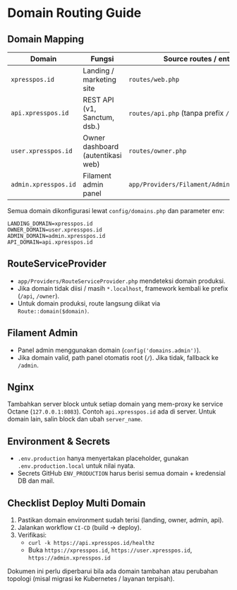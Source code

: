 # Domain Routing Guide

## Domain Mapping

| Domain                | Fungsi                              | Source routes / entry point                     |
|-----------------------|--------------------------------------|-------------------------------------------------|
| `xpresspos.id`        | Landing / marketing site             | `routes/web.php`
| `api.xpresspos.id`    | REST API (v1, Sanctum, dsb.)         | `routes/api.php` (tanpa prefix `/api`)
| `user.xpresspos.id`   | Owner dashboard (autentikasi web)    | `routes/owner.php`
| `admin.xpresspos.id`  | Filament admin panel                 | `app/Providers/Filament/AdminPanelProvider.php`

Semua domain dikonfigurasi lewat `config/domains.php` dan parameter env:

```
LANDING_DOMAIN=xpresspos.id
OWNER_DOMAIN=user.xpresspos.id
ADMIN_DOMAIN=admin.xpresspos.id
API_DOMAIN=api.xpresspos.id
```

## RouteServiceProvider
- `app/Providers/RouteServiceProvider.php` mendeteksi domain produksi.  
- Jika domain tidak diisi / masih `*.localhost`, framework kembali ke prefix (`/api`, `/owner`).  
- Untuk domain produksi, route langsung diikat via `Route::domain($domain)`.

## Filament Admin
- Panel admin menggunakan domain (`config('domains.admin')`).  
- Jika domain valid, path panel otomatis root (`/`). Jika tidak, fallback ke `/admin`.

## Nginx
Tambahkan server block untuk setiap domain yang mem-proxy ke service Octane (`127.0.0.1:8083`). Contoh `api.xpresspos.id` ada di server. Untuk domain lain, salin block dan ubah `server_name`.

## Environment & Secrets
- `.env.production` hanya menyertakan placeholder, gunakan `.env.production.local` untuk nilai nyata.  
- Secrets GitHub `ENV_PRODUCTION` harus berisi semua domain + kredensial DB dan mail.

## Checklist Deploy Multi Domain
1. Pastikan domain environment sudah terisi (landing, owner, admin, api).  
2. Jalankan workflow `CI-CD` (build → deploy).  
3. Verifikasi:
   - `curl -k https://api.xpresspos.id/healthz`
   - Buka `https://xpresspos.id`, `https://user.xpresspos.id`, `https://admin.xpresspos.id`

Dokumen ini perlu diperbarui bila ada domain tambahan atau perubahan topologi (misal migrasi ke Kubernetes / layanan terpisah).
